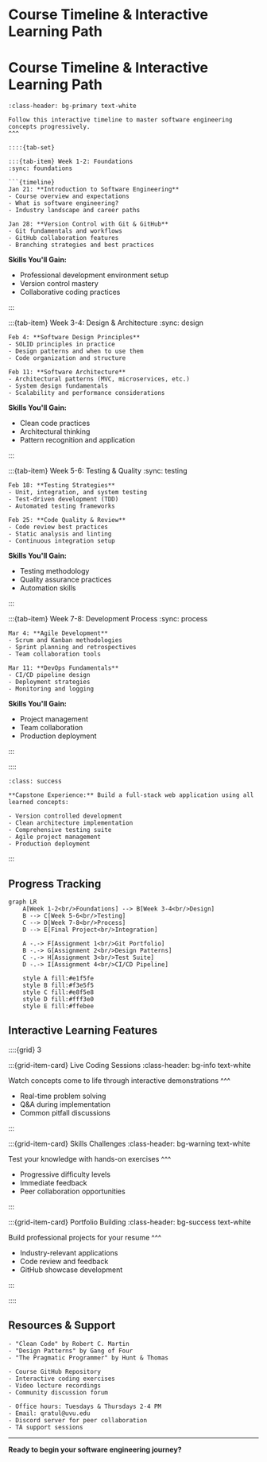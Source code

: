 # Course Timeline & Interactive Learning Path

# Course Timeline & Interactive Learning Path

```{card} Your Learning Journey
:class-header: bg-primary text-white

Follow this interactive timeline to master software engineering concepts progressively.
^^^

::::{tab-set}

:::{tab-item} Week 1-2: Foundations
:sync: foundations

```{timeline}
Jan 21: **Introduction to Software Engineering**
- Course overview and expectations
- What is software engineering?
- Industry landscape and career paths

Jan 28: **Version Control with Git & GitHub**
- Git fundamentals and workflows  
- GitHub collaboration features
- Branching strategies and best practices
```

**Skills You'll Gain:**

- Professional development environment setup
- Version control mastery
- Collaborative coding practices

:::

:::{tab-item} Week 3-4: Design & Architecture
:sync: design

```{timeline}
Feb 4: **Software Design Principles**
- SOLID principles in practice
- Design patterns and when to use them
- Code organization and structure

Feb 11: **Software Architecture**
- Architectural patterns (MVC, microservices, etc.)
- System design fundamentals
- Scalability and performance considerations
```

**Skills You'll Gain:**

- Clean code practices
- Architectural thinking
- Pattern recognition and application

:::

:::{tab-item} Week 5-6: Testing & Quality
:sync: testing

```{timeline}
Feb 18: **Testing Strategies**
- Unit, integration, and system testing
- Test-driven development (TDD)
- Automated testing frameworks

Feb 25: **Code Quality & Review**
- Code review best practices
- Static analysis and linting
- Continuous integration setup
```

**Skills You'll Gain:**

- Testing methodology
- Quality assurance practices
- Automation skills

:::

:::{tab-item} Week 7-8: Development Process
:sync: process

```{timeline}
Mar 4: **Agile Development**
- Scrum and Kanban methodologies
- Sprint planning and retrospectives
- Team collaboration tools

Mar 11: **DevOps Fundamentals**
- CI/CD pipeline design
- Deployment strategies
- Monitoring and logging
```

**Skills You'll Gain:**

- Project management
- Team collaboration
- Production deployment

:::

::::

```{admonition} Final Project Preview
:class: success

**Capstone Experience:** Build a full-stack web application using all learned concepts:

- Version controlled development
- Clean architecture implementation  
- Comprehensive testing suite
- Agile project management
- Production deployment
```

:::

## Progress Tracking

```{mermaid}
graph LR
    A[Week 1-2<br/>Foundations] --> B[Week 3-4<br/>Design]
    B --> C[Week 5-6<br/>Testing]
    C --> D[Week 7-8<br/>Process]
    D --> E[Final Project<br/>Integration]
    
    A -.-> F[Assignment 1<br/>Git Portfolio]
    B -.-> G[Assignment 2<br/>Design Patterns]
    C -.-> H[Assignment 3<br/>Test Suite]
    D -.-> I[Assignment 4<br/>CI/CD Pipeline]
    
    style A fill:#e1f5fe
    style B fill:#f3e5f5
    style C fill:#e8f5e8
    style D fill:#fff3e0
    style E fill:#ffebee
```

## Interactive Learning Features

::::{grid} 3

:::{grid-item-card} Live Coding Sessions
:class-header: bg-info text-white

Watch concepts come to life through interactive demonstrations
^^^

- Real-time problem solving
- Q&A during implementation
- Common pitfall discussions

:::

:::{grid-item-card} Skills Challenges
:class-header: bg-warning text-white

Test your knowledge with hands-on exercises
^^^

- Progressive difficulty levels
- Immediate feedback
- Peer collaboration opportunities

:::

:::{grid-item-card} Portfolio Building
:class-header: bg-success text-white

Build professional projects for your resume
^^^

- Industry-relevant applications
- Code review and feedback
- GitHub showcase development

:::

::::

## Resources & Support

```{dropdown} Required Textbooks
- "Clean Code" by Robert C. Martin
- "Design Patterns" by Gang of Four
- "The Pragmatic Programmer" by Hunt & Thomas
```

```{dropdown} Online Resources
- Course GitHub Repository
- Interactive coding exercises
- Video lecture recordings
- Community discussion forum
```

```{dropdown} Getting Help
- Office hours: Tuesdays & Thursdays 2-4 PM
- Email: qratul@uvu.edu
- Discord server for peer collaboration
- TA support sessions
```

---

**Ready to begin your software engineering journey?**
